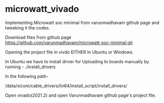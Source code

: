 # microwatt_vivado
Implementing Microwatt soc minimal from varunmadhavam github page and tweeking it the codes. 

Download files from github page 
https://github.com/varunmadhavam/microwatt-soc-minimal.git

Opening the project file in vivdo EITHER In Ubuntu or Windows.

In Ubuntu we have to install driver for Uploading to boards manually by running -
./install_drivers

In the following path-

<Vivado Install Path>/data/xicom/cable_drivers/lin64/install_script/install_drivers/

Open vivado(2021.2) and open Varunmadhavam github page's project file.


